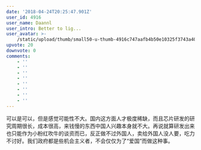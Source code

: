 ```yaml
---
date: '2018-04-24T20:25:47.901Z'
user_id: 4916
user_name: Daannl
user_intro: Better to lig...
user_avatar: >-
    /static/upload/thumb/small50-u-thumb-4916c747aafb4b50e10325f3743a40544be96dd04fca.png
upvote: 20
downvote: 0
comments:
    - ''
    - ''
    - ''
    - ''
    - ''
    - ''
    - ''
    - ''
---
```


可以是可以，但是感觉可能性不大。国内这方面人才极度稀缺，而且芯片研发的研究周期很长，成本很高，来钱慢的东西中国人兴趣本身就不大。再说就算研发出来也只能作为小粉红吹牛的谈资而已，反正做不过外国人，卖给外国人没人要，吃力不讨好。我们政府都是些机会主义者，不会仅仅为了“爱国”而做这种事。
